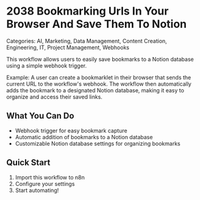 # 2038 Bookmarking Urls In Your Browser And Save Them To Notion

Categories: AI, Marketing, Data Management, Content Creation, Engineering, IT, Project Management, Webhooks

This workflow allows users to easily save bookmarks to a Notion database using a simple webhook trigger.

Example: A user can create a bookmarklet in their browser that sends the current URL to the workflow's webhook. The workflow then automatically adds the bookmark to a designated Notion database, making it easy to organize and access their saved links.

## What You Can Do
- Webhook trigger for easy bookmark capture
- Automatic addition of bookmarks to a Notion database
- Customizable Notion database settings for organizing bookmarks

## Quick Start
1. Import this workflow to n8n
2. Configure your settings
3. Start automating!


